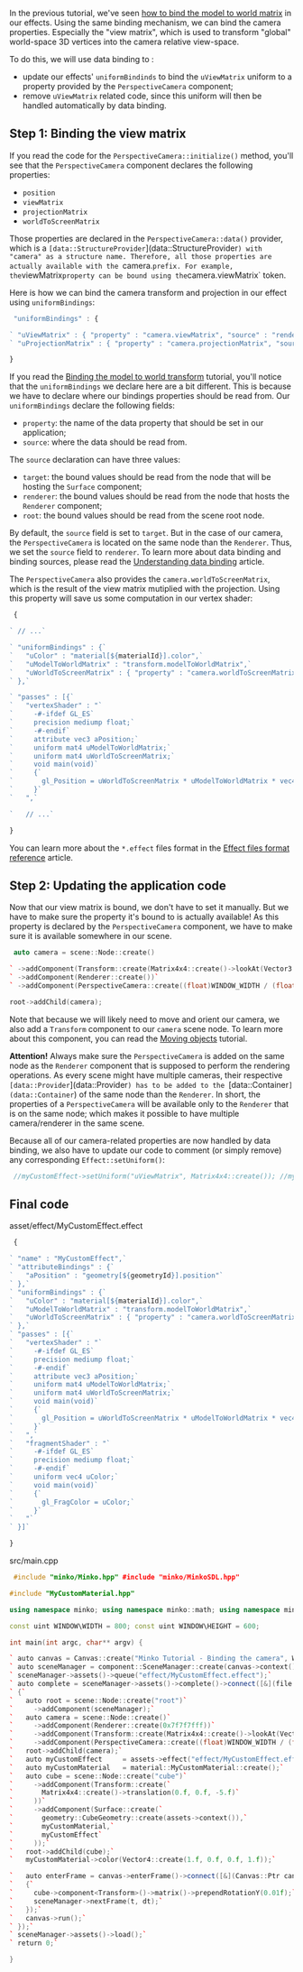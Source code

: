 In the previous tutorial, we've seen [how to bind the model to world matrix](Binding_the_model_to_world_transform.md) in our effects. Using the same binding mechanism, we can bind the camera properties. Especially the "view matrix", which is used to transform "global" world-space 3D vertices into the camera relative view-space.

To do this, we will use data binding to :

-   update our effects' `uniformBindinds` to bind the `uViewMatrix` uniform to a property provided by the `PerspectiveCamera` component;
-   remove `uViewMatrix` related code, since this uniform will then be handled automatically by data binding.

Step 1: Binding the view matrix
-------------------------------

If you read the code for the `PerspectiveCamera::initialize()` method, you'll see that the `PerspectiveCamera` component declares the following properties:

-   `position`
-   `viewMatrix`
-   `projectionMatrix`
-   `worldToScreenMatrix`

Those properties are declared in the `PerspectiveCamera::data()` provider, which is a `[data::StructureProvider`](data::StructureProvider`) with "camera" as a structure name. Therefore, all those properties are actually available with the `camera.` prefix. For example, the `viewMatrix` property can be bound using the `camera.viewMatrix` token.

Here is how we can bind the camera transform and projection in our effect using `uniformBindings`:


```javascript
 "uniformBindings" : {

` "uViewMatrix" : { "property" : "camera.viewMatrix", "source" : "renderer" },`
` "uProjectionMatrix" : { "property" : "camera.projectionMatrix", "source" : "renderer" }`

} 
```


If you read the [Binding the model to world transform](Binding_the_model_to_world_transform.md) tutorial, you'll notice that the `uniformBindings` we declare here are a bit different. This is because we have to declare where our bindings properties should be read from. Our `uniformBindings` declare the following fields:

-   `property`: the name of the data property that should be set in our application;
-   `source`: where the data should be read from.

The `source` declaration can have three values:

-   `target`: the bound values should be read from the node that will be hosting the `Surface` component;
-   `renderer`: the bound values should be read from the node that hosts the `Renderer` component;
-   `root`: the bound values should be read from the scene root node.

By default, the `source` field is set to `target`. But in the case of our camera, the `PerspectiveCamera` is located on the same node than the `Renderer`. Thus, we set the `source` field to `renderer`. To learn more about data binding and binding sources, please read the [Understanding data binding](Understanding_data_binding.md) article.

The `PerspectiveCamera` also provides the `camera.worldToScreenMatrix`, which is the result of the view matrix mutiplied with the projection. Using this property will save us some computation in our vertex shader:


```javascript
 {

` // ...`

` "uniformBindings" : {`
`   "uColor" : "material[${materialId}].color",`
`   "uModelToWorldMatrix" : "transform.modelToWorldMatrix",`
`   "uWorldToScreenMatrix" : { "property" : "camera.worldToScreenMatrix", "source" : "renderer" }`
` },`

` "passes" : [{`
`   "vertexShader" : "`
`     -#-ifdef GL_ES`
`     precision mediump float;`
`     -#-endif`
`     attribute vec3 aPosition;`
`     uniform mat4 uModelToWorldMatrix;`
`     uniform mat4 uWorldToScreenMatrix;`
`     void main(void)`
`     {`
`       gl_Position = uWorldToScreenMatrix * uModelToWorldMatrix * vec4(aPosition, 1.0);`
`     }`
`   ",`

`   // ...`

} 
```


You can learn more about the `*.effect` files format in the [Effect files format reference](Effect_files_format_reference.md) article.

Step 2: Updating the application code
-------------------------------------

Now that our view matrix is bound, we don't have to set it manually. But we have to make sure the property it's bound to is actually available! As this property is declared by the `PerspectiveCamera` component, we have to make sure it is available somewhere in our scene.


```cpp
 auto camera = scene::Node::create()

` ->addComponent(Transform::create(Matrix4x4::create()->lookAt(Vector3::create(), Vector3::create(-5.0f, 5.0f, 5.0f))))`
` ->addComponent(Renderer::create())`
` ->addComponent(PerspectiveCamera::create((float)WINDOW_WIDTH / (float)WINDOW_HEIGHT));`

root->addChild(camera); 
```


Note that because we will likely need to move and orient our camera, we also add a `Transform` component to our `camera` scene node. To learn more about this component, you can read the [Moving objects](Moving_objects.md) tutorial.

**Attention!** Always make sure the `PerspectiveCamera` is added on the same node as the `Renderer` component that is supposed to perform the rendering operations. As every scene might have multiple cameras, their respective `[data::Provider`](data::Provider`) has to be added to the `[data::Container`](data::Container`) of the same node than the `Renderer`. In short, the properties of a `PerspectiveCamera` will be available only to the `Renderer` that is on the same node; which makes it possible to have multiple camera/renderer in the same scene.

Because all of our camera-related properties are now handled by data binding, we also have to update our code to comment (or simply remove) any corresponding `Effect::setUniform()`:


```cpp
 //myCustomEffect->setUniform("uViewMatrix", Matrix4x4::create()); //myCustomEffect->setUniform("uProjectionMatrix", Matrix4x4::create()->perspective((float)WINDOW\WIDTH / (float)WINDOW\HEIGHT)); 
```


Final code
----------

asset/effect/MyCustomEffect.effect 
```javascript
 {

` "name" : "MyCustomEffect",`
` "attributeBindings" : {`
`   "aPosition" : "geometry[${geometryId}].position"`
` },`
` "uniformBindings" : {`
`   "uColor" : "material[${materialId}].color",`
`   "uModelToWorldMatrix" : "transform.modelToWorldMatrix",`
`   "uWorldToScreenMatrix" : { "property" : "camera.worldToScreenMatrix", "source" : "renderer" }`
` },`
` "passes" : [{`
`   "vertexShader" : "`
`     -#-ifdef GL_ES`
`     precision mediump float;`
`     -#-endif`
`     attribute vec3 aPosition;`
`     uniform mat4 uModelToWorldMatrix;`
`     uniform mat4 uWorldToScreenMatrix;`
`     void main(void)`
`     {`
`       gl_Position = uWorldToScreenMatrix * uModelToWorldMatrix * vec4(aPosition, 1.0);`
`     }`
`   ",`
`   "fragmentShader" : "`
`     -#-ifdef GL_ES`
`     precision mediump float;`
`     -#-endif`
`     uniform vec4 uColor;`
`     void main(void)`
`     {`
`       gl_FragColor = uColor;`
`     }`
`   "`
` }]`

} 
```


src/main.cpp 
```cpp
 #include "minko/Minko.hpp" #include "minko/MinkoSDL.hpp"

#include "MyCustomMaterial.hpp"

using namespace minko; using namespace minko::math; using namespace minko::component;

const uint WINDOW\WIDTH = 800; const uint WINDOW\HEIGHT = 600;

int main(int argc, char** argv) {

` auto canvas = Canvas::create("Minko Tutorial - Binding the camera", WINDOW_WIDTH, WINDOW_HEIGHT);`
` auto sceneManager = component::SceneManager::create(canvas->context());`
` sceneManager->assets()->queue("effect/MyCustomEffect.effect");`
` auto complete = sceneManager->assets()->complete()->connect([&](file::AssetLibrary::Ptr assets)`
` {`
`   auto root = scene::Node::create("root")`
`     ->addComponent(sceneManager);`
`   auto camera = scene::Node::create()`
`     ->addComponent(Renderer::create(0x7f7f7fff))`
`     ->addComponent(Transform::create(Matrix4x4::create()->lookAt(Vector3::create(), Vector3::create(-5.0f, 5.0f, 5.0f))))`
`     ->addComponent(PerspectiveCamera::create((float)WINDOW_WIDTH / (float)WINDOW_HEIGHT, (float)PI * 0.25f, .1f, 1000.f));`
`   root->addChild(camera);`
`   auto myCustomEffect     = assets->effect("effect/MyCustomEffect.effect");`
`   auto myCustomMaterial   = material::MyCustomMaterial::create();`
`   auto cube = scene::Node::create("cube")`
`     ->addComponent(Transform::create(`
`       Matrix4x4::create()->translation(0.f, 0.f, -5.f)`
`     ))`
`     ->addComponent(Surface::create(`
`       geometry::CubeGeometry::create(assets->context()),`
`       myCustomMaterial,`
`       myCustomEffect`
`     ));`
`   root->addChild(cube);`
`   myCustomMaterial->color(Vector4::create(1.f, 0.f, 0.f, 1.f));`

`   auto enterFrame = canvas->enterFrame()->connect([&](Canvas::Ptr canvas, float t, float dt)`
`   {`
`     cube->component<Transform>()->matrix()->prependRotationY(0.01f);`
`     sceneManager->nextFrame(t, dt);`
`   });`
`   canvas->run();`
` });`
` sceneManager->assets()->load();`
` return 0;`

} 
```


